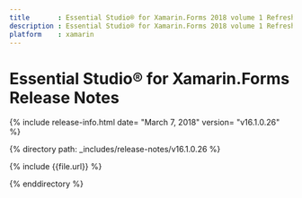 ```yaml
---
title       : Essential Studio® for Xamarin.Forms 2018 volume 1 Refresh Release Notes
description : Essential Studio® for Xamarin.Forms 2018 volume 1 Refresh Release Notes
platform    : xamarin
---
```


# Essential Studio® for Xamarin.Forms Release Notes

{% include release-info.html date= "March 7, 2018" version= "v16.1.0.26" %} 

{% directory path: _includes/release-notes/v16.1.0.26  %}

{% include {{file.url}} %}

{% enddirectory %}